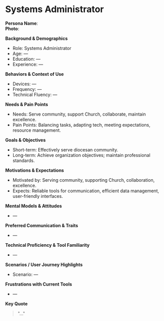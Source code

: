 # Systems Administrator

**Persona Name**:  
**Photo**:  

**Background & Demographics**  
- Role: Systems Administrator  
- Age: —  
- Education: —  
- Experience: —  

**Behaviors & Context of Use**  
- Devices: —  
- Frequency: —  
- Technical Fluency: —  

**Needs & Pain Points**  
- Needs: Serve community, support Church, collaborate, maintain excellence.  
- Pain Points: Balancing tasks, adapting tech, meeting expectations, resource management.  

**Goals & Objectives**  
- Short-term: Effectively serve diocesan community.  
- Long-term: Achieve organization objectives; maintain professional standards.  

**Motivations & Expectations**  
- Motivated by: Serving community, supporting Church, collaboration, excellence.  
- Expects: Reliable tools for communication, efficient data management, user-friendly interfaces.  

**Mental Models & Attitudes**  
- —  

**Preferred Communication & Traits**  
- —  

**Technical Proficiency & Tool Familiarity**  
- —  

**Scenarios / User Journey Highlights**  
- Scenario: —  

**Frustrations with Current Tools**  
- —  

**Key Quote**  
> "…"  